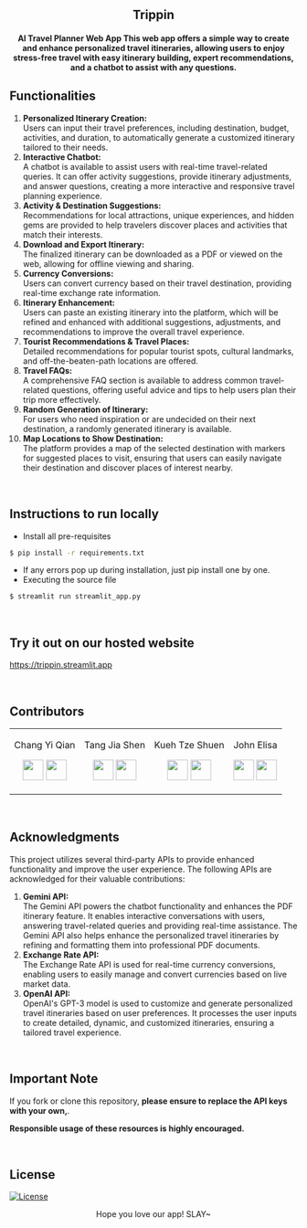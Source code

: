 <p align="center">
	<h2 align="center">Trippin</h2>
	<h4 align="center"> AI Travel Planner Web App
This web app offers a simple way to create and enhance personalized travel itineraries, allowing users to enjoy stress-free travel with easy itinerary building, expert recommendations, and a chatbot to assist with any questions.
<h4>
</p>



## Functionalities
<ol>
  <li><strong>Personalized Itinerary Creation:</strong><br> Users can input their travel preferences, including destination, budget, activities, and duration, to automatically generate a customized itinerary tailored to their needs.</li>
  
  <li><strong>Interactive Chatbot:</strong><br> A chatbot is available to assist users with real-time travel-related queries. It can offer activity suggestions, provide itinerary adjustments, and answer questions, creating a more interactive and responsive travel planning experience.</li>
  
  <li><strong>Activity & Destination Suggestions:</strong><br> Recommendations for local attractions, unique experiences, and hidden gems are provided to help travelers discover places and activities that match their interests.</li>
  
  <li><strong>Download and Export Itinerary:</strong><br> The finalized itinerary can be downloaded as a PDF or viewed on the web, allowing for offline viewing and sharing.</li>
  
  <li><strong>Currency Conversions:</strong><br> Users can convert currency based on their travel destination, providing real-time exchange rate information.</li>
  
  <li><strong>Itinerary Enhancement:</strong><br> Users can paste an existing itinerary into the platform, which will be refined and enhanced with additional suggestions, adjustments, and recommendations to improve the overall travel experience.</li>
  
  <li><strong>Tourist Recommendations & Travel Places:</strong><br> Detailed recommendations for popular tourist spots, cultural landmarks, and off-the-beaten-path locations are offered.</li>
  
  <li><strong>Travel FAQs:</strong><br> A comprehensive FAQ section is available to address common travel-related questions, offering useful advice and tips to help users plan their trip more effectively.</li>
  
  <li><strong>Random Generation of Itinerary:</strong><br> For users who need inspiration or are undecided on their next destination, a randomly generated itinerary is available.</li>
  
  <li><strong>Map Locations to Show Destination:</strong><br> The platform provides a map of the selected destination with markers for suggested places to visit, ensuring that users can easily navigate their destination and discover places of interest nearby.</li>
</ol>
<br>


## Instructions to run locally
* Install all pre-requisites 
```bash
$ pip install -r requirements.txt
```
* If any errors pop up during installation, just pip install one by one.
* Executing the source file
```bash
$ streamlit run streamlit_app.py
```
<br>

## Try it out on our hosted website
https://trippin.streamlit.app

<br>

## Contributors

<table>
<tr align="center">


<td>

Chang Yi Qian

<p align="center">

</p>
<p align="center">
<a href = "https://github.com/yiqianee"><img src = "http://www.iconninja.com/files/241/825/211/round-collaboration-social-github-code-circle-network-icon.svg" width="36" height = "36"/></a>
<a href = "https://www.linkedin.com/in/yi-qian-chang-048420228/">
<img src = "http://www.iconninja.com/files/863/607/751/network-linkedin-social-connection-circular-circle-media-icon.svg" width="36" height="36"/>
</a>
</p>
</td>


<td>

Tang Jia Shen
<p align="center">

</p>
<p align="center">
<a href = "https://github.com/lazy-llama69"><img src = "http://www.iconninja.com/files/241/825/211/round-collaboration-social-github-code-circle-network-icon.svg" width="36" height = "36"/></a>
<a href = "https://www.linkedin.com/in/jia-shen-tang-b1a564170/">
<img src = "http://www.iconninja.com/files/863/607/751/network-linkedin-social-connection-circular-circle-media-icon.svg" width="36" height="36"/>
</a>
</p>
</td>


<td>

Kueh Tze Shuen 
<p align="center">

</p>
<p align="center">
<a href = "https://github.com/KuehTzeShuen"><img src = "http://www.iconninja.com/files/241/825/211/round-collaboration-social-github-code-circle-network-icon.svg" width="36" height = "36"/></a>
<a href = "https://www.linkedin.com/in/shuen-kueh-89157723b/">
<img src = "http://www.iconninja.com/files/863/607/751/network-linkedin-social-connection-circular-circle-media-icon.svg" width="36" height="36"/>
</a>
</p>
</td>



<td>

John Elisa
<p align="center">
</p>
<p align="center">
<a href = "https://github.com/johnbobelisa">
<img src = "http://www.iconninja.com/files/241/825/211/round-collaboration-social-github-code-circle-network-icon.svg" width="36" height = "36"/></a>
<a href = "https://www.linkedin.com/in/john-elisa-aa5843206/">
<img src = "http://www.iconninja.com/files/863/607/751/network-linkedin-social-connection-circular-circle-media-icon.svg" width="36" height="36"/>
</a>
</p>
</td>
</tr>
  </table>
  
<br>

## Acknowledgments

This project utilizes several third-party APIs to provide enhanced functionality and improve the user experience. The following APIs are acknowledged for their valuable contributions:

<ol>
  <li>
    <strong>Gemini API:</strong><br>
    The Gemini API powers the chatbot functionality and enhances the PDF itinerary feature. It enables interactive conversations with users, answering travel-related queries and providing real-time assistance. The Gemini API also helps enhance the personalized travel itineraries by refining and formatting them into professional PDF documents.<br>
  </li>
  
  <li>
    <strong>Exchange Rate API:</strong><br>
    The Exchange Rate API is used for real-time currency conversions, enabling users to easily manage and convert currencies based on live market data.<br>
  </li>
  
  <li>
    <strong>OpenAI API:</strong><br>
    OpenAI's GPT-3 model is used to customize and generate personalized travel itineraries based on user preferences. It processes the user inputs to create detailed, dynamic, and customized itineraries, ensuring a tailored travel experience.<br>
  </li>
</ol>

<br>

## Important Note

If you fork or clone this repository, **please ensure to replace the API keys with your own,**. 

**Responsible usage of these resources is highly encouraged.**

<br>

## License
[![License](http://img.shields.io/:license-mit-blue.svg?style=flat-square)](http://badges.mit-license.org)

<p align="center">
	Hope you love our app! SLAY~ </a>
</p>


